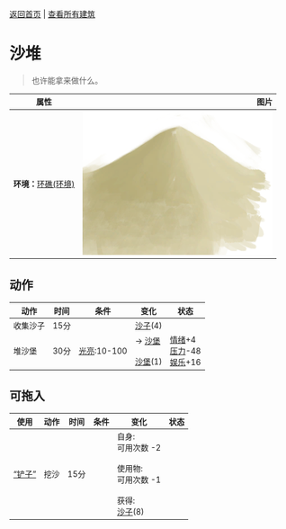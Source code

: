 [返回首页](index.md)   |  [查看所有建筑](building.md)
# 沙堆  
> 也许能拿来做什么。  
  
  属性  |   图片   
 ----  |  ----:   
 **环境：**[环礁(环境)](Env_Atoll.md)  |  ![](Sprite/Sand.png)   
  
## 动作  
动作  |  时间  |  条件  |  变化  |  状态  
----  |  ----  |  ----  |  ----  |  ----  
收集沙子  |  15分  |    |  [沙子](Sand.md)(4)  |    
堆沙堡  |  30分  |  [光亮](Light.md):10-100  |  → [沙堡](SandCastle.md)<br><br>[沙堡](SandCastle.md)(1)  |  [情绪](Morale.md)+4<br>[压力](Stress.md)-48<br>[娱乐](Entertainment.md)+16  
## 可拖入  
使用  |  动作  |  时间  |  条件  |  变化  |  状态  
----  |  ----  |  ----  |  ----  |  ----  |  ----  
[“铲子”](tag_Shovel.md)  |  挖沙  |  15分  |    |  自身:<br>可用次数  -2<br><br>使用物:<br>可用次数  -1<br><br>获得:<br>[沙子](Sand.md)(8)<br>  |    
